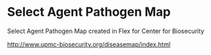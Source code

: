 Select Agent Pathogen Map
===========

Select Agent Pathogen Map created in Flex for Center for Biosecurity

http://www.upmc-biosecurity.org/diseasemap/index.html
